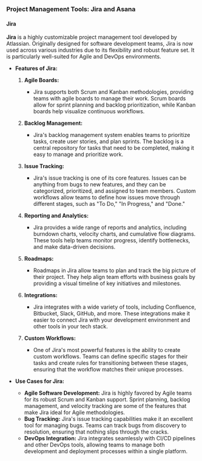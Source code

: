 ### Project Management Tools: Jira and Asana

#### **Jira**

**Jira** is a highly customizable project management tool developed by Atlassian. Originally designed for software development teams, Jira is now used across various industries due to its flexibility and robust feature set. It is particularly well-suited for Agile and DevOps environments.

- **Features of Jira:**

  1. **Agile Boards:**

     - Jira supports both Scrum and Kanban methodologies, providing teams with agile boards to manage their work. Scrum boards allow for sprint planning and backlog prioritization, while Kanban boards help visualize continuous workflows.

  2. **Backlog Management:**

     - Jira's backlog management system enables teams to prioritize tasks, create user stories, and plan sprints. The backlog is a central repository for tasks that need to be completed, making it easy to manage and prioritize work.

  3. **Issue Tracking:**

     - Jira's issue tracking is one of its core features. Issues can be anything from bugs to new features, and they can be categorized, prioritized, and assigned to team members. Custom workflows allow teams to define how issues move through different stages, such as "To Do," "In Progress," and "Done."

  4. **Reporting and Analytics:**

     - Jira provides a wide range of reports and analytics, including burndown charts, velocity charts, and cumulative flow diagrams. These tools help teams monitor progress, identify bottlenecks, and make data-driven decisions.

  5. **Roadmaps:**

     - Roadmaps in Jira allow teams to plan and track the big picture of their project. They help align team efforts with business goals by providing a visual timeline of key initiatives and milestones.

  6. **Integrations:**

     - Jira integrates with a wide variety of tools, including Confluence, Bitbucket, Slack, GitHub, and more. These integrations make it easier to connect Jira with your development environment and other tools in your tech stack.

  7. **Custom Workflows:**
     - One of Jira's most powerful features is the ability to create custom workflows. Teams can define specific stages for their tasks and create rules for transitioning between these stages, ensuring that the workflow matches their unique processes.

- **Use Cases for Jira:**
  - **Agile Software Development:** Jira is highly favored by Agile teams for its robust Scrum and Kanban support. Sprint planning, backlog management, and velocity tracking are some of the features that make Jira ideal for Agile methodologies.
  - **Bug Tracking:** Jira's issue tracking capabilities make it an excellent tool for managing bugs. Teams can track bugs from discovery to resolution, ensuring that nothing slips through the cracks.
  - **DevOps Integration:** Jira integrates seamlessly with CI/CD pipelines and other DevOps tools, allowing teams to manage both development and deployment processes within a single platform.
